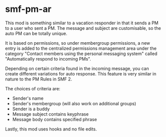 # smf-pm-ar
This mod is something similar to a vacation responder in that it sends a PM to a user who sent a PM. The message and subject are customisable, so the auto PM can be totally unique.

It is based on permissions, so under membergroup permissions, a new entry is added to the centralized permissions management area under the category "Contact members using the personal messaging system" called "Automatically respond to incoming PMs".

Depending on certain criteria found in the incoming message, you can create different variations for auto response. This feature is very similar in nature to the PM Rules in SMF 2.

The choices of criteria are:
- Sender's name
- Sender's membergroup (will also work on additional groups)
- Sender is a buddy
- Message subject contains keyphrase
- Message body contains specified phrase

Lastly, this mod uses hooks and no file edits.

